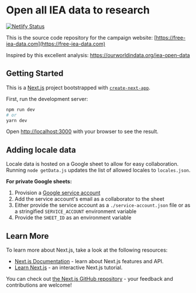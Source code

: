 # Open all IEA data to research

[![Netlify Status](https://api.netlify.com/api/v1/badges/5493721b-5783-461e-a543-2d75048e104b/deploy-status)](https://app.netlify.com/sites/iea-cta/deploys)


This is the source code repository for the campaign website: [https://free-iea-data.com](https://free-iea-data.com)

Inspired by this excellent analysis: https://ourworldindata.org/iea-open-data

## Getting Started

This is a [Next.js](https://nextjs.org/) project bootstrapped with [`create-next-app`](https://github.com/vercel/next.js/tree/canary/packages/create-next-app).

First, run the development server:

```bash
npm run dev
# or
yarn dev
```

Open [http://localhost:3000](http://localhost:3000) with your browser to see the result.

## Adding locale data

Locale data is hosted on a Google sheet to allow for easy collaboration. Running `node getData.js` updates the list
of allowed locales to `locales.json`.

**For private Google sheets:**

1. Provision a [Google service account](https://cloud.google.com/iam/docs/service-accounts)
2. Add the service account's email as a collaborator to the sheet
3. Either provide the service account as a `./service-account.json` file or as a stringified `SERVICE_ACCOUNT` environment variable
4. Provide the `SHEET_ID` as an environment variable

## Learn More

To learn more about Next.js, take a look at the following resources:

- [Next.js Documentation](https://nextjs.org/docs) - learn about Next.js features and API.
- [Learn Next.js](https://nextjs.org/learn) - an interactive Next.js tutorial.

You can check out [the Next.js GitHub repository](https://github.com/vercel/next.js/) - your feedback and contributions are welcome!
